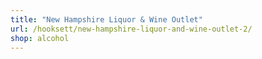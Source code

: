 ```yaml
---
title: "New Hampshire Liquor & Wine Outlet"
url: /hooksett/new-hampshire-liquor-and-wine-outlet-2/
shop: alcohol
---
```

